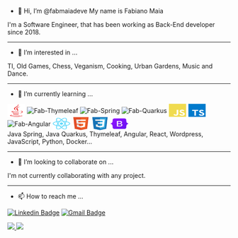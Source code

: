 - 👋 Hi, I’m @fabmaiadeve My name is Fabiano Maia

I'm a Software Engineer, that has been working as Back-End developer since 2018.

---

- 👀 I’m interested in ...

TI, Old Games, Chess, Veganism, Cooking, Urban Gardens, Music and Dance.   

---

- 🌱 I’m currently learning ...
<div style="display: inline_block">
 <img align="center" alt="Fab-Java" height="30" width="40" src="https://raw.githubusercontent.com/devicons/devicon/master/icons/java/java-plain.svg">
 <!--<img align="center" alt="Fab-Thymeleaf" height="30" width="40" src="https://raw.githubusercontent.com/devicons/devicon/master/icons/thymeleaf/thymeleaf-plain.svg">--> 
 <img align="center" alt="Fab-Thymeleaf" height="30" width="40" src="https://ik.imagekit.io/m9jek0taq/logos/thymeleaf.png?ik-sdk-version=javascript-1.4.3&updatedAt=1671652040057">
 <img align="center" alt="Fab-Spring" height="40" width="40" src="https://ik.imagekit.io/m9jek0taq/logos/Captura_de_tela_2022-12-21_163915.png?ik-sdk-version=javascript-1.4.3&updatedAt=1671652039901">
 <img align="center" alt="Fab-Quarkus" height="40" width="40" src="https://ik.imagekit.io/m9jek0taq/logos/quarkus_logo_transp.png?ik-sdk-version=javascript-1.4.3&updatedAt=1671653269761">
 <!--<img align="center" alt="Fab-WP" height="40" width="40" src="https://ik.imagekit.io/m9jek0taq/logos/logo_wp_01_R5ATlc3lJ?ik-sdk-version=javascript-1.4.3&updatedAt=1671654596313">-->
 <img align="center" alt="Fab-Js" height="30" width="40" src="https://raw.githubusercontent.com/devicons/devicon/master/icons/javascript/javascript-plain.svg">
 <img align="center" alt="Fab-Ts" height="30" width="40" src="https://raw.githubusercontent.com/devicons/devicon/master/icons/typescript/typescript-plain.svg"> 
 <img align="center" alt="Fab-Angular" height="40" width="40" src="https://ik.imagekit.io/m9jek0taq/logos/angular-icon.svg?updatedAt=1699229050970">
 <img align="center" alt="Fab-React" height="30" width="40" src="https://raw.githubusercontent.com/devicons/devicon/master/icons/react/react-original.svg">
 <img align="center" alt="Fab-HTML" height="30" width="40" src="https://raw.githubusercontent.com/devicons/devicon/master/icons/html5/html5-original.svg">
 <img align="center" alt="Fab-CSS" height="30" width="40" src="https://raw.githubusercontent.com/devicons/devicon/master/icons/css3/css3-original.svg">
 <img align="center" alt="Fab-Bootstrap" height="30" width="40" src="https://raw.githubusercontent.com/devicons/devicon/master/icons/bootstrap/bootstrap-original.svg">
 <!--<img align="center" alt="Fab-Python" height="30" width="40" src="https://raw.githubusercontent.com/devicons/devicon/master/icons/python/python-original.svg">-->    
</div>
Java Spring, Java Quarkus, Thymeleaf, Angular, React, Wordpress, JavaScript, Python, Docker...

---

- 💞️ I’m looking to collaborate on ...

I'm not currently collaborating with any project.

---

- 📫 How to reach me ...

[![Linkedin Badge](https://img.shields.io/badge/-Fabiano%20Maia-blue?style=flat-square&logo=Linkedin&logoColor=white&link=https://www.linkedin.com/in/fabiano-maia-1b8564b8/)](https://www.linkedin.com/in/fabiano-maia-1b8564b8/) 
[![Gmail Badge](https://img.shields.io/badge/-Email-6633cc?style=flat-square&logo=Gmail&logoColor=white&link=mailto:fmaiati@gmail.com)](mailto:fmaiati@gmail.com)
<div>
  <a href="https://github.com/fabmaiadeve">
  <img height="180em" src="https://github-readme-stats.vercel.app/api?username=fabmaiadeve&show_icons=true&theme=cobalt&include_all_commits=true&count_private=true"/>
  <img height="180em" src="https://github-readme-stats.vercel.app/api/top-langs/?username=fabmaiadeve&layout=compact&langs_count=7&theme=cobalt"/>
</div>

  

<!---
fabmaiadeve/fabmaiadeve is a ✨ special ✨ repository because its `README.md` (this file) appears on your GitHub profile.
You can click the Preview link to take a look at your changes.
--->
